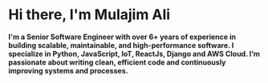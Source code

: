 # Hi there, I'm Mulajim Ali

**I'm a Senior Software Engineer with over 6+ years of experience in building scalable, maintainable, and high-performance software. I specialize in Python, JavaScript, IoT, ReactJs, Django and AWS Cloud. I’m passionate about writing clean, efficient code and continuously improving systems and processes.**

